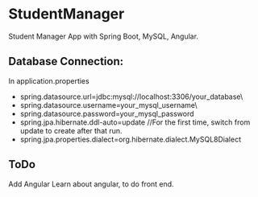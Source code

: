 # StudentManager
Student Manager App with Spring Boot, MySQL, Angular.

## Database Connection:
In application.properties
* spring.datasource.url=jdbc:mysql://localhost:3306/your_database\\
* spring.datasource.username=your_mysql_username\\
* spring.datasource.password=your_mysql_password
* spring.jpa.hibernate.ddl-auto=update //For the first time, switch from update to create after that run.
* spring.jpa.properties.dialect=org.hibernate.dialect.MySQL8Dialect

## ToDo
Add Angular
Learn about angular, to do front end.

